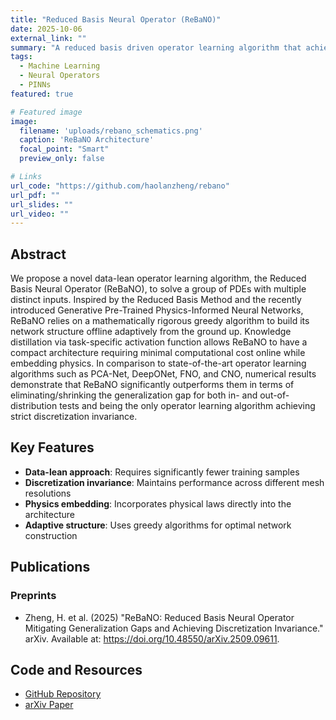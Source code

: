 ```yaml
---
title: "Reduced Basis Neural Operator (ReBaNO)"
date: 2025-10-06
external_link: ""
summary: "A reduced basis driven operator learning algorithm that achieves discretization invariance and mitigates generalization gaps."
tags:
  - Machine Learning
  - Neural Operators
  - PINNs
featured: true

# Featured image
image:
  filename: 'uploads/rebano_schematics.png'
  caption: 'ReBaNO Architecture'
  focal_point: "Smart"
  preview_only: false

# Links
url_code: "https://github.com/haolanzheng/rebano"
url_pdf: ""
url_slides: ""
url_video: ""
---
```


## Abstract 
We propose a novel data-lean operator learning algorithm, the Reduced Basis Neural Operator (ReBaNO), to solve a group of PDEs with multiple distinct inputs. Inspired by the Reduced Basis Method and the recently introduced Generative Pre-Trained Physics-Informed Neural Networks, ReBaNO relies on a mathematically rigorous greedy algorithm to build its network structure offline adaptively from the ground up. Knowledge distillation via task-specific activation function allows ReBaNO to have a compact architecture requiring minimal computational cost online while embedding physics. In comparison to state-of-the-art operator learning algorithms such as PCA-Net, DeepONet, FNO, and CNO, numerical results demonstrate that ReBaNO significantly outperforms them in terms of eliminating/shrinking the generalization gap for both in- and out-of-distribution tests and being the only operator learning algorithm achieving strict discretization invariance.

## Key Features

- **Data-lean approach**: Requires significantly fewer training samples
- **Discretization invariance**: Maintains performance across different mesh resolutions
- **Physics embedding**: Incorporates physical laws directly into the architecture
- **Adaptive structure**: Uses greedy algorithms for optimal network construction

## Publications

### Preprints
- Zheng, H. et al. (2025) "ReBaNO: Reduced Basis Neural Operator Mitigating Generalization Gaps and Achieving Discretization Invariance." arXiv. Available at: https://doi.org/10.48550/arXiv.2509.09611.

## Code and Resources

- [GitHub Repository](https://github.com/haolanzheng/rebano)
- [arXiv Paper](https://doi.org/10.48550/arXiv.2509.09611)
